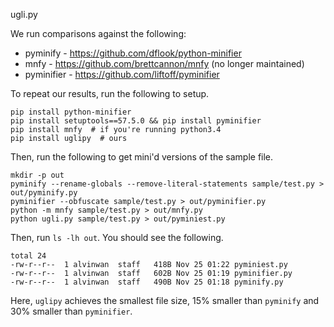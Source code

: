 ugli.py

We run comparisons against the following:
- pyminify - https://github.com/dflook/python-minifier
- mnfy - https://github.com/brettcannon/mnfy (no longer maintained)
- pyminifier - https://github.com/liftoff/pyminifier

To repeat our results, run the following to setup.

```
pip install python-minifier
pip install setuptools==57.5.0 && pip install pyminifier
pip install mnfy  # if you're running python3.4
pip install uglipy  # ours
```

Then, run the following to get mini'd versions of the sample file.

```
mkdir -p out
pyminify --rename-globals --remove-literal-statements sample/test.py > out/pyminify.py
pyminifier --obfuscate sample/test.py > out/pyminifier.py
python -m mnfy sample/test.py > out/mnfy.py
python ugli.py sample/test.py > out/pyminiest.py
```

Then, run `ls -lh out`. You should see the following.

```
total 24
-rw-r--r--  1 alvinwan  staff   418B Nov 25 01:22 pyminiest.py
-rw-r--r--  1 alvinwan  staff   602B Nov 25 01:19 pyminifier.py
-rw-r--r--  1 alvinwan  staff   490B Nov 25 01:18 pyminify.py
```

Here, `uglipy` achieves the smallest file size, 15% smaller than `pyminify` and 30% smaller than `pyminifier`.